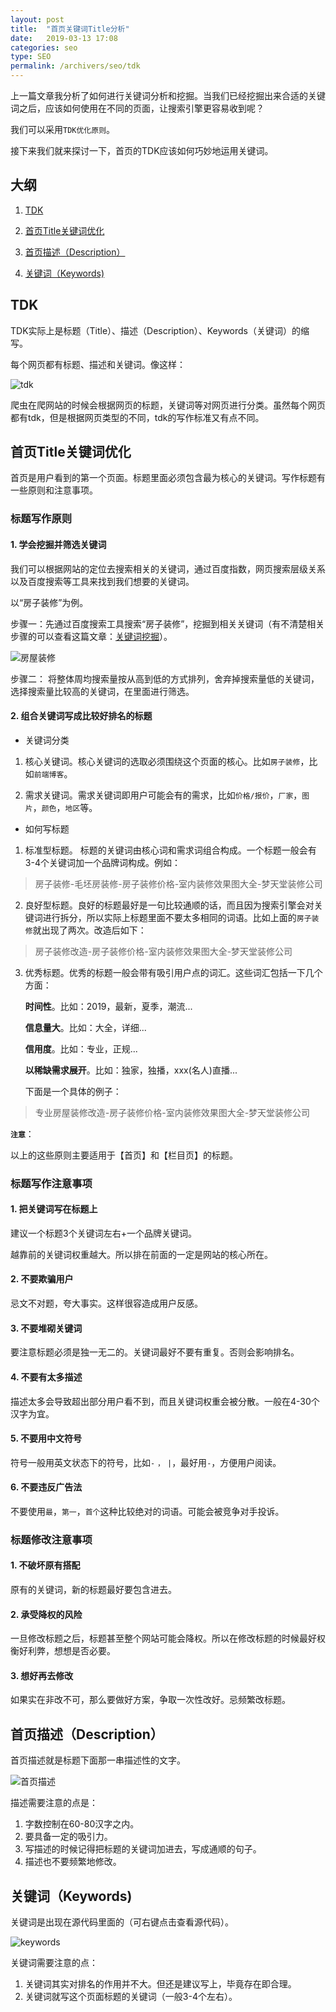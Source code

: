 ```yaml
---
layout: post
title:  "首页关键词Title分析"
date:   2019-03-13 17:08
categories: seo
type: SEO
permalink: /archivers/seo/tdk
---
```


上一篇文章我分析了如何进行关键词分析和挖掘。当我们已经挖掘出来合适的关键词之后，应该如何使用在不同的页面，让搜索引擎更容易收到呢？

我们可以采用`TDK优化原则`。

接下来我们就来探讨一下，首页的TDK应该如何巧妙地运用关键词。

## 大纲

1. [TDK](#tdk)

2. [首页Title关键词优化](#title)

3. [首页描述（Description）](#description)

4. [关键词（Keywords)](#keywords)

## <span id="tdk">TDK</span>

TDK实际上是标题（Title）、描述（Description）、Keywords（关键词）的缩写。

每个网页都有标题、描述和关键词。像这样：

![tdk][01]


爬虫在爬网站的时候会根据网页的标题，关键词等对网页进行分类。虽然每个网页都有tdk，但是根据网页类型的不同，tdk的写作标准又有点不同。

## <span id='title'>首页Title关键词优化</span>

首页是用户看到的第一个页面。标题里面必须包含最为核心的关键词。写作标题有一些原则和注意事项。

### 标题写作原则

#### 1. 学会挖掘并筛选关键词

我们可以根据网站的定位去搜索相关的关键词，通过百度指数，网页搜索层级关系以及百度搜索等工具来找到我们想要的关键词。

以“房子装修”为例。

步骤一：先通过百度搜索工具搜索“房子装修”，挖掘到相关关键词（有不清楚相关步骤的可以查看这篇文章：[关键词挖掘][03]）。

![房屋装修][02]


步骤二：
将整体周均搜索量按从高到低的方式排列，舍弃掉搜索量低的关键词，选择搜索量比较高的关键词，在里面进行筛选。

#### 2. 组合关键词写成比较好排名的标题

* 关键词分类

1. 核心关键词。核心关键词的选取必须围绕这个页面的核心。比如`房子装修`，比如`前端博客`。

2. 需求关键词。需求关键词即用户可能会有的需求，比如`价格/报价`，`厂家`，`图片`，`颜色`，`地区`等。

* 如何写标题

1. 标准型标题。 标题的关键词由核心词和需求词组合构成。一个标题一般会有3-4个关键词加一个品牌词构成。例如：

> 房子装修-毛坯房装修-房子装修价格-室内装修效果图大全-梦天堂装修公司

2. 良好型标题。良好的标题最好是一句比较通顺的话，而且因为搜索引擎会对关键词进行拆分，所以实际上标题里面不要太多相同的词语。比如上面的`房子装修`就出现了两次。改造后如下：

> 房子装修改造-房子装修价格-室内装修效果图大全-梦天堂装修公司

3. 优秀标题。优秀的标题一般会带有吸引用户点的词汇。这些词汇包括一下几个方面：

    **时间性**。比如：2019，最新，夏季，潮流...

    **信息量大**。比如：大全，详细...

    **信用度**。比如：专业，正规...

    **以稀缺需求展开**。比如：独家，独播，xxx(名人)直播...

    下面是一个具体的例子：

> 专业房屋装修改造-房子装修价格-室内装修效果图大全-梦天堂装修公司

**`注意`**：

以上的这些原则主要适用于【首页】和【栏目页】的标题。

### 标题写作注意事项

#### 1. 把关键词写在标题上

建议一个标题3个关键词左右+一个品牌关键词。

越靠前的关键词权重越大。所以排在前面的一定是网站的核心所在。

#### 2. 不要欺骗用户

忌文不对题，夸大事实。这样很容造成用户反感。

#### 3. 不要堆砌关键词

要注意标题必须是独一无二的。关键词最好不要有重复。否则会影响排名。

#### 4. 不要有太多描述

描述太多会导致超出部分用户看不到，而且关键词权重会被分散。一般在4-30个汉字为宜。

#### 5. 不要用中文符号

符号一般用英文状态下的符号，比如`-` `，` `|`，最好用`-`，方便用户阅读。

#### 6. 不要违反广告法

不要使用`最`，`第一`，`首个`这种比较绝对的词语。可能会被竞争对手投诉。

### 标题修改注意事项

#### 1. 不破坏原有搭配

原有的关键词，新的标题最好要包含进去。

#### 2. 承受降权的风险

一旦修改标题之后，标题甚至整个网站可能会降权。所以在修改标题的时候最好权衡好利弊，想想是否必要。

#### 3. 想好再去修改

如果实在非改不可，那么要做好方案，争取一次性改好。忌频繁改标题。

## <span id='description'>首页描述（Description）</span>

首页描述就是标题下面那一串描述性的文字。

![首页描述][04]

描述需要注意的点是：

1. 字数控制在60-80汉字之内。
2. 要具备一定的吸引力。
3. 写描述的时候记得把标题的关键词加进去，写成通顺的句子。
4. 描述也不要频繁地修改。

## <span id='keywords'>关键词（Keywords)</span>

关键词是出现在源代码里面的（可右键点击查看源代码）。

![keywords][05]

关键词需要注意的点：

1. 关键词其实对排名的作用并不大。但还是建议写上，毕竟存在即合理。
2. 关键词就写这个页面标题的关键词（一般3-4个左右）。


[01]:/image/tdk.png "tdk"
[02]:/image/house1.png "房屋装修"
[03]:http://wuxiaoshuang.cn/archivers/seo/keywords "关键词分析"
[04]:/image/description.png "关键词挖掘"
[05]:/image/keywords.png "Keywords"

